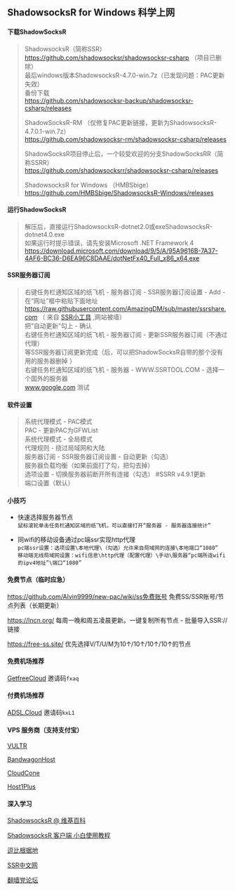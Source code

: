 ## ShadowsocksR for Windows 科学上网

#### 下载ShadowSocksR

>ShadowsocksR（简称SSR）  
>https://github.com/shadowsocksr/shadowsocksr-csharp （项目已删除）  
>最后windows版本ShadowsocksR-4.7.0-win.7z（已发现问题：PAC更新失效）  
>备份下载  
>https://github.com/shadowsocksr-backup/shadowsocksr-csharp/releases
>
>ShadowSocksR-RM （仅修复PAC更新链接，更新为ShadowsocksR-4.7.0.1-win.7z）  
>https://github.com/shadowsocksr-rm/shadowsocksr-csharp/releases
>
>ShadowSocksR项目停止后，一个较受欢迎的分支ShadowSocksRR（简称SSRR）  
>https://github.com/shadowsocksrr/shadowsocksr-csharp/releases
>
>ShadowsocksR for Windows （HMBSbige）  
>https://github.com/HMBSbige/ShadowsocksR-Windows/releases
	
#### 运行ShadowSocksR

>解压后，直接运行ShadowsocksR-dotnet2.0或exeShadowsocksR-dotnet4.0.exe  
>如果运行时提示错误，请先安装Microsoft .NET Framework 4  
>https://download.microsoft.com/download/9/5/A/95A9616B-7A37-4AF6-BC36-D6EA96C8DAAE/dotNetFx40_Full_x86_x64.exe
	
#### SSR服务器订阅

>右键任务栏通知区域的纸飞机 - 服务器订阅 - SSR服务器订阅设置 - Add - 在“网址”框中粘贴下面地址  
>https://raw.githubusercontent.com/AmazingDM/sub/master/ssrshare.com （ 来自 [SSR小工具](https://www.ssrtool.com) ,网站被墙）  
>把“自动更新”勾上 - 确认  
>右键任务栏通知区域的纸飞机 - 服务器订阅 - 更新SSR服务器订阅（不通过代理）  
>等SSR服务器订阅更新完成（后，可以把ShadowSocksR自带的那个没有用的服务器删掉 ）  
>右键任务栏通知区域的纸飞机 - 服务器 - WWW.SSRTOOL.COM - 选择一个国外的服务器  
>www.google.com 测试

#### 软件设置

>系统代理模式 - PAC模式  
>PAC - 更新PAC为GFWList  
>系统代理模式 - 全局模式  
>代理规则 - 绕过局域网和大陆  
>服务器订阅 - SSR服务器订阅设置 - 自动更新（勾选）  
>服务器负载均衡（如果前面打了勾，把勾去掉）  
>选项设置 - 切换服务器前断开所有连接（勾选） #SSRR v4.9.1更新  
>端口设置（默认）  
	
#### 小技巧

- 快速选择服务器节点  
`鼠标滚轮单击任务栏通知区域的纸飞机，可以直接打开“服务器 - 服务器连接统计”`
	
- 同wifi的移动设备通过pc端ssr实现http代理  
`pc端ssr设置：选项设置\本地代理\（勾选）允许来自局域网的连接\本地端口“1080”`  
`移动端无线局域网设置：wifi信息\http代理（配置代理）\手动\服务器“pc端所连wifi的ipv4地址”\端口“1080”`

#### 免费节点（临时应急）

https://github.com/Alvin9999/new-pac/wiki/ss免费账号  免费SS/SSR账号/节点列表（长期更新）

https://lncn.org/  每周一晚和周五凌晨更新。一键复制所有节点 - 批量导入SSR://链接

https://free-ss.site/  优先选择V/T/U/M为10↑/10↑/10↑/10↑的节点

#### 免费机场推荐

[GetfreeCloud](https://portal.getfree.cloud/auth/register?code=fxaq  "需每天签到领流量")  邀请码`fxaq`

#### 付费机场推荐

[ADSL.Cloud](https://portal.adsl.cloud/auth/register?code=kxL1  "低至2元每月")  邀请码`kxL1`


#### VPS 服务商（支持支付宝）

[VULTR](https://www.vultr.com/)

[BandwagonHost](https://bandwagonhost.com/)

[CloudCone](https://cloudcone.com/)

[Host1Plus](https://www.heficed.com/)

#### 深入学习

[ShadowsocksR @ 维基百科](https://zh.wikipedia.org/wiki/Shadowsocks#ShadowsocksR)

[ShadowsocksR 客户端 小白使用教程](https://doubibackup.com/jeptq9ir-2.html)

[逗比根据地](https://doubibackup.com/)

[SSR中文网](https://ssr.tools/)

[翻墙党论坛](https://fanqiangdang.com/)
